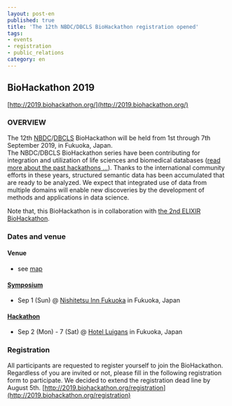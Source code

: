 ```yaml
---
layout: post-en
published: true
title: 'The 12th NBDC/DBCLS BioHackathon registration opened'
tags:
- events
- registration
- public_relations
category: en
---
```

## BioHackathon 2019 
[http://2019.biohackathon.org/](http://2019.biohackathon.org/)

### OVERVIEW

The 12th [NBDC](https://biosciencedbc.jp/en/)/[DBCLS](https://dbcls.rois.ac.jp/index-en.html) BioHackathon will be held from 1st through 7th September 2019, in Fukuoka, Japan.
<br />
The NBDC/DBCLS BioHackathon series have been contributing for integration and utilization of life sciences and biomedical databases ([read more about the past hackathons ...](http://www.biohackathon.org/)). Thanks to the international community efforts in these years, structured semantic data has been accumulated that are ready to be analyzed. We expect that integrated use of data from multiple domains will enable new discoveries by the development of methods and applications in data science.

Note that, this BioHackathon is in collaboration with [the 2nd ELIXIR BioHackathon](https://www.biohackathon-europe.org/).

### Dates and venue
#### Venue
- see [map](http://2019.biohackathon.org/venue)

#### [Symposium](http://2019.biohackathon.org/symposium)
- Sep 1 (Sun) @ [Nishitetsu Inn Fukuoka](https://inn-fukuoka.nishitetsu-hotels.com/en-gb) in Fukuoka, Japan

#### [Hackathon](http://2019.biohackathon.org/hackathon)
- Sep 2 (Mon) - 7 (Sat) @ [Hotel Luigans](https://www.luigans.com/) in Fukuoka, Japan

### Registration

All participants are requested to register yourself to join the BioHackathon. Regardless of you are invited or not, please fill in the following registration form to participate.
We decided to extend the registration dead line by August 5th.
[http://2019.biohackathon.org/registration](http://2019.biohackathon.org/registration)

